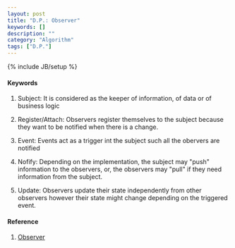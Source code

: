 ```yaml
---
layout: post
title: "D.P.: Observer"
keywords: []
description: ""
category: "Algorithm"
tags: ["D.P."]
---
```

{% include JB/setup %}

#### Keywords
1. Subject: It is considered as the keeper of information, of data or of
   business logic
2. Register/Attach: Observers register themselves to the subject because they
   want to be notified when there is a change.
3. Event: Events act as a trigger int the subject such all the obervers are
   notified
4. Nofify: Depending on the implementation, the subject may "push" information
   to the observers, or, the observers may "pull" if they need information from
   the subject.

5. Update: Observers update their state independently from other observers
   however their state might change depending on the triggered event.


#### Reference
1. [Observer](https://medium.com/datadriveninvestor/design-patterns-a-quick-guide-to-observer-pattern-d0622145d6c2)

